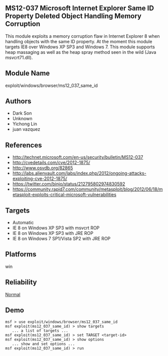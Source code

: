 ## MS12-037 Microsoft Internet Explorer Same ID Property Deleted Object Handling Memory Corruption

This module exploits a memory corruption flaw in Internet 
Explorer 8 when handling objects with the same ID property. 
At the moment this module targets IE8 over Windows XP SP3 
and Windows 7. This module supports heap massaging as well 
as the heap spray method seen in the wild (Java 
msvcrt71.dll).


## Module Name
exploit/windows/browser/ms12_037_same_id

## Authors
* Dark Son
* Unknown
* Yichong Lin
* juan vazquez


## References
* http://technet.microsoft.com/en-us/security/bulletin/MS12-037
* http://cvedetails.com/cve/2012-1875/
* http://www.osvdb.org/82865
* http://labs.alienvault.com/labs/index.php/2012/ongoing-attacks-exploiting-cve-2012-1875/
* https://twitter.com/binjo/status/212795802974830592
* https://community.rapid7.com/community/metasploit/blog/2012/06/18/metasploit-exploits-critical-microsoft-vulnerabilities



## Targets
* Automatic
* IE 8 on Windows XP SP3 with msvcrt ROP
* IE 8 on Windows XP SP3 with JRE ROP
* IE 8 on Windows 7 SP1/Vista SP2 with JRE ROP


## Platforms
win

## Reliability
[Normal](https://github.com/rapid7/metasploit-framework/wiki/Exploit-Ranking)

## Demo

```
msf > use exploit/windows/browser/ms12_037_same_id
msf exploit(ms12_037_same_id) > show targets
   ... a list of targets ...
msf exploit(ms12_037_same_id) > set TARGET <target-id>
msf exploit(ms12_037_same_id) > show options
   ... show and set options ...
msf exploit(ms12_037_same_id) > run
```
    
    
